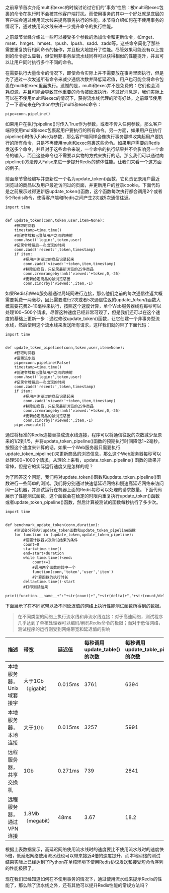 之前章节首次介绍multi和exec的时候讨论过它们的”事务“性质：被multi和exec包裹的命令在执行时不会被其他客户端打扰。而使用事务的其中一个好处就是底层的客户端会通过使用流水线来提高事务执行的性能。本节将介绍如何在不使用事务的情况下，通过使用流水线来进一步提升命令的执行性能。

之前章节曾经介绍过一些可以接受多个参数的添加命令和更新命令，如mget、mset、hmget、hmset、rpush、lpush、sadd、zadd等。这些命令简化了那些需要重复执行相同命令的操作，并且极大地提升了性能。尽管效果可能没有以上提到的命令那么显著，但使用非事务型流水线同样可以获得相似的性能提升，并且可以让用户同时执行多个不同的命令。

在需要执行大量命令的情况下，即使命令实际上并不需要放在事务里面执行，但是为了通过一次发送所有命令来减少通信次数并降低延迟值，用户也可能会将命令包裹在multi和exec里面执行。遗憾的是，multi和exec并不是免费的：它们也会消耗资源，并且可能会导致其他重要的命令被延迟执行。不过好消息是，我们实际上可以在不使用multi和exec的情况下，获得流水线代理的所有好处。之前章节使用了一下语句来在Python中执行multi和exec命令：

```
pipe=conn.pipeline()
```

如果用户在执行pipeline\(\)时传入True作为参数，或者不传入任何参数，那么客户端将使用multi和exec包裹起用户要执行的所有命令。另一方面，如果用户在执行pipeline\(\)时传入False为参数，那么客户端同样会像执行事务那样收集起用户要执行的所有命令，只是不再使用multi和exec包裹这些命令。如果用户需要向Redis发送多个命令，并且对于这些命令来说，一个命令的执行结果并不会影响另一个命令的输入，而且这些命令也不需要以实物的方式来执行的话，那么我们可以通过向pipeline\(\)方法传入False来进一步提升Redis的整体性能。让我们来看一个这方面的例子。

前面章节曾经编写并更新过一个名为update\_token\(\)函数，它负责记录用户最近浏览过的商品以及用户最近访问过的页面，并更新用户的登录cookie。下面代码是之前展示过得更新版update\_token\(\)函数，这个函数每次执行都会调用2个或者5个Redis命令，使得客户端和Redis之间产生2次或5次通信往返。

```
import time


def update_token(conn,token,user,item=None):
    #获取时间戳
    timestamp=time.time()
    #创建令牌和已登陆用户之间的映射
    conn.hset('login:',token,user)
    #记录令牌最后一次出现的时间
    conn.zadd('recent:',token,timestamp)
    if item:
        #把用户浏览过的商品记录起来
        conn.zadd('viewed:'+token,item,timestamp)
        #移除旧商品，只记录最新浏览的25件商品
        conn.zremrangebyrank('viewed:'+token,0,-26)
        #更新给定商品的被浏览慈善
        conn.zincrby('viewed:',item,-1)
```

如果Redis和Web服务器通过局域网进行连接，那么他们之前的每次通信往返大概需要耗费一两毫秒，因此需要进行2次或者5次通信往返的update\__token\(_\)函数大概需要花费2~10毫秒来执行，按照这个速度计算，单个Web服务器线程每秒可以处理100~500个请求，尽管这种速度已经非常可观了，但是我们还可以在这个速度的基础上更新一步：通过修改update\_token\(\)函数，让它创建一个非事务型流水线，然后使用这个流水线来发送所有请求，这样我们就的带了下面代码：

```
import time


def update_token_pipeline(conn,token,user,item=None):
    #获取时间戳
    #设置流水线
    pipe=conn.pipeline(False)
    timestamp=time.time()
    #创建令牌和已登陆用户之间的映射
    conn.hset('login:',token,user)
    #记录令牌最后一次出现的时间
    conn.zadd('recent:',token,timestamp)
    if item:
        #把用户浏览过的商品记录起来
        conn.zadd('viewed:'+token,item,timestamp)
        #移除旧商品，只记录最新浏览的25件商品
        conn.zremrangebyrank('viewed:'+token,0,-26)
        #更新给定商品的被浏览慈善
        conn.zincrby('viewed:',item,-1)
    pipe.execute()
```

通过将标准的Redis连接替换成流水线连接，程序可以将通信往返的次数减少至原来的1/2到1/5，并将update\_token\_pipeline\(\)函数的预期执行时间降低1~2毫秒。按照这个速度来计算的话，如果一个Web服务器只需要执行update\_token\_pipeline\(\)来更新商品的浏览信息，那么这个Web服务器每秒可以处理500~1000个请求。从理论上来看，update\_token\_pipeline\(\) 函数的效果非常棒，但是它的实际运行速度又是怎样的呢？

为了回答这个问题，我们将对update\_token\(\)函数和update\_token\_pipeline\(\)函数进行一些简单的测试。我们将分别通过快速低延迟网络和慢速高延迟网络来访问同一台机器，并测试运行在机器上面的Redis每秒可以处理的请求数量。下面代码展示了性能测试函数，这个函数会在给定的时限内重复执行update\_token\(\)函数或者update\_token\_pipeline\(\)函数，然后计算被测试的函数每秒执行了多少次。

```
import time


def benchmark_update_token(conn,duration):
    #测试会分别执行update_token函数和update_token_pipeline函数
    for function in (update_token,update_token_pipeline):
        #设置计数器以及测试结束的条件
        count=0
        start=time.time()
        end=start+duration
        while time.time()<end:
            count+=1
            #调用两个函数的其中一个
            function(conn,'token','user','item')
            #计算函数的执行时长
        delta=time.time()-start
        #打印测试结果
        print(function.__name__+":"+str(count)+","+str(delta)+","+str(count/delta))
```

下面展示了在不同宽带以及不同延迟值的网络上执行性能测试函数所得到的数据。

> 在不同类型的网络上执行流水线和非流水线连接：对于高速网络，测试程序几乎达到了单核处理器可以编码/解码Redis命令的极限；而对于低俗网络，测试程序的运行则受到网络带宽和延迟值的影响

| 描述 | 带宽 | 延迟值 | 每秒调用update\_table\(\)的次数 | 每秒调用update\_table\_pipeline\(\)的次数 |
| :--- | :--- | :--- | :--- | :--- |
| 本地服务器，Unix域套接字 | 大于1Gb（gigabit） | 0.015ms | 3761 | 6394 |
| 本地服务器，本地连接 | 大于1Gb | 0.015ms | 3257 | 5991 |
| 远程服务器，共享交换机 | 1Gb | 0.271ms | 739 | 2841 |
| 远程服务器，通过VPN连接 | 1.8Mb（megabit） | 48ms | 3.67 | 18.2 |

根据上表数据显示，高延迟网络使用流水线时的速度要比不使用流水线时的速度快5倍，低延迟网络使用流水线也可以带来接近4倍的速度提升，而本地网络的测试结果实际上已经达到了Python在单核环境下使用Redis协议发送和接受短命令序列的性能极限了。

现在我们已经知道如何在不使用事务的情况下，通过使用流水线来提示Redis的性能了，那么除了流水线之外，还有其他可以提升Redis性能的常规方法吗？




